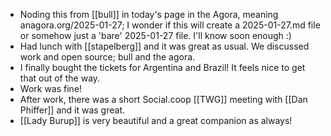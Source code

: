 - Noding this from [[bull]] in today's page in the Agora, meaning anagora.org/2025-01-27; I wonder if this will create a 2025-01-27.md file or somehow just a 'bare' 2025-01-27 file. I'll know soon enough :)
- Had lunch with [[stapelberg]] and it was great as usual. We discussed work and open source; bull and the agora.
- I finally bought the tickets for Argentina and Brazil! It feels nice to get that out of the way.
- Work was fine!
- After work, there was a short Social.coop [[TWG]] meeting with [[Dan Phiffer]] and it was great.
- [[Lady Burup]] is very beautiful and a great companion as always!